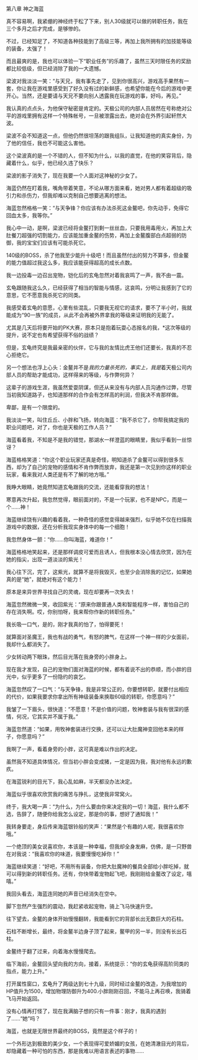 第八章 神之海蓝


真不容易啊，我紧绷的神经终于松了下来，别人30级就可以做的转职任务，我在三个多月之后才完成，是够惨的。

不过，已经知足了，不知道各种技能到了高级三等，再加上我所拥有的加技能等级的装备，太强了！

而且最爽的是，我也可以体验一下“职业任务”的乐趣了，虽然三天时限任务的奖励都比较低级，但已经消除了我的一大遗憾。

梁波对我淡淡一笑：“与天兄，我有事先走了，见到你很高兴，游戏高手果然有一套，你让我在游戏里感受到了好久没有过的新鲜感，也希望你能在今后的游戏中更开心。当然，还是要请与天兄不要向别人透露我在玩游戏的事，好吗，再见。”

我认真的点点头，为他保守秘密是肯定的。天极公司的内部人员居然在号称绝对公平的游戏里拥有这样一个特殊帐号，一旦被泄露出去，绝对会在外界引起轩然大波。

梁波不会不知道这一点，但他仍然很坦荡的跟我组队，让我知道他的真实身份，为了他的信任，我也不可能这么害他。

这个梁波真的是一个不错的人，但不知为什么，以我的直觉，在他的笑容背后，隐藏着什么，似乎，他已经久违了快乐？

梁波的影子消失了，现在我要一个人面对这神秘的少女了。

海蓝仍然在盯着我，嘴角带着笑意，不论从哪方面来看，她对男人都有着超级的吸引力和杀伤力，但我却难以克制自己想要逃离的想法。

海蓝忽然格格一笑：“与天争锋？你应该有办法杀死这金鳌吧，你先动手，免得它回血太多，我等你。”

我心中一动，是啊，梁波已经将金鳌打到剩一丝丝血，只要我用毒用火，再加上大肚餐刀超强的切割能力，应该能加重金鳌的伤势，再加上金鳌腹部白点超弱的防御，我的宝宝们应该有可能杀死它。

140级的BOSS，杀了他我至少能升十级吧！而且虽然付出的努力不算多，但金鳌的能力值超过我这么多，我应该能获得超高的成长点数。

我一边投毒一边召出宠物，铠化后的玄龟忽然对着我哀鸣了一声，我不由一震。

玄龟跟随我这么久，已经获得了相当的智能与情感，这哀鸣，分明让我感到了它的意思，它不愿意我杀死它的同类。

我感受着玄龟的意愿，心里有些混乱，只要我无视它的请求，要不了半小时，我就能成为“90一族”的成员，从此不会再被外界拿我的等级来证明我的无能了。

尤其是几天后将要开始的PK大赛，原本只是抱着玩耍心态报名的我，*这次等级的提升，说不定也有希望获得不俗的战绩？

但是，玄龟终究是我最亲密的伙伴，它与我的友情比虎王他们还要长，我真的不忍心拒绝它。

另一个想法也浮上心头：金鳌并不是*我的力量杀死的，事实上，我是*着天极公司内部人员的帮助才能成功，这样得来的等级，与作弊何异？

这辈子的游戏生涯，我虽然爱耍阴谋，但还从来没有与内部人员沟通作过弊，尽管当初我知道路子，也知道那样的合作会有怎样高的利润，但我决不肯那样做。

卑鄙，是有一个限度的。

我淡淡一笑，叫住丘丘、小胖和飞扬，转向海蓝：“我不杀它了，你帮我搞定我的职业问题吧，对了，你也是天极的工作人员？”

海蓝看着我，不知是不是我的错觉，那湖水一样澄蓝的眼睛里，我似乎看到一丝惊讶？

海蓝格格笑道：“你这个职业玩家还真是奇怪，明知道杀了金鳌可以得到很多东西，却为了自己的宠物的感情和不肯作弊而放弃，我还是第一次见到你这样的职业玩家，看来我对人类还是有不了解的地方哦。”

我睁大眼睛，她竟然知道玄龟跟我的交流，还能看穿我的想法！

寒意再次升起，我忽然觉得，眼前面对的，不是一个玩家，也不是NPC，而是一个……神！

海蓝继续饶有兴趣的看着我，一种奇怪的感觉变得越来强烈，似乎她不仅在扫描我游戏中的数据，还在分析我现实身体中的每一个细胞！

我忽然身体一颤：“你……你叫海蓝，难道你！”

海蓝格格地笑起来，还是那样调皮可爱而且诱人，但我根本没心情去欣赏，因为在她的指尖，出现一道淡淡的紫光！

我心往下沉，完了，这紫光，就算不是将我毁灭，也至少会消除我的记忆，如果她真的是“她”，就绝对有这个能力！

原本是来异世界寻找自己的灵魂，现在却要再一次失去！

海蓝忽然微微一笑，收回紫光：“原来你跟普通人类和智能程序一样，害怕自己的存在消失啊。哎，你别怕呀，我来帮你作新的转职任务。”

我长吸一口气，是的，刚才我真的怕了，怕得要死！

就算面对圣魔王，我也有战的勇气，有怒的脾气，在这样一个神一样的少女面前，我却什么都消失了。

少女转动两下眼珠，然后目光落在我身旁的小胖身上。

现在我才发现，自己的宠物们面对海蓝的时候，都有着说不出的恭顺，而小胖的目光中，似乎更多了一份隐约的哀乞。

海蓝忽然叹了一口气：“与天争锋，我是非常公正的，你要想转职，就要付出相应的代价，如果我要求你拿出所有神级装备来换取60级的转职，你愿意吗？”

我皱了一下眉头，很快道：“不愿意！不是价值的问题，牧神套装与我有很深的感情，何况，它其实并不属于我。”

海蓝忽然道：“如果，用牧神套装进行交换，还可以让大肚魔神变回他本来的样子，你愿意吗？”

我啊了一声，看着身旁的小胖，这可真是难以作出的决定。

虽然我不知道具体情况，但当初小胖会变成猪，一定是因为我，我对他有永远的歉疚。

在海蓝锐利的目光下，我心乱如麻，半天都没办法决定。

海蓝似乎很喜欢欣赏我的痛苦与挣扎，这使我非常窝火。

终于，我大喝一声：“为什么，为什么要由你来决定我的一切！海蓝，我什么都不选，告辞了，随便你给我怎么设定，那是你的事，想好了通知我！”

我转身要走，身后传来海蓝银铃般的笑声：“果然是个有趣的人呢，我很喜欢你哦。”

一个绝顶的美女说喜欢你，本该是一种幸福，但我却全身发麻，仿佛，是一只野兽在对我说：“我喜欢你的味道，我要慢慢吃掉你！”

海蓝继续笑道：“好吧，不用所有装备，你把大肚魔神的餐具全部给小胖吃掉，就可以得到新的转职任务。还有，你快带着宠物起飞吧，我刚刚给金鳌改了设定，嘻嘻。”

我回头看去，海蓝连同她的声音已经消失在空中。

脚下忽然产生强烈的震动，我赶紧收起宠物，骑上飞马快速升空。

往下望去，金鳌的身体开始慢慢翻转，我能看到它的背部长出无数巨大的石柱。

石柱不断增长，最终，将金鳌半边身子顶了起来，鳌甲的另一半，则没有长出石柱。

金鳌终于翻了过来，向着海水慢慢爬去。

临下海前，金鳌回头望向我的方向，接着，系统提示：“你的玄龟获得高阶同类的指点，能力上升。”

打开属性窗口，玄龟升了两级达到七十九级，同时经过金鳌的改造，为我增加的HP值升为1500，增加物理防御升为400.小胖刚刚召回，不能马上再召唤，我骑着飞马开始返回。

没有心情再打怪了，现在我满脑子想的只有一件事：刚才，我真的遇到了……“她”吗？

海蓝，也就是无限世界最终的BOSS，竟然是这个样子的！

一个外形达到极致的美少女，一个表现得可爱娇媚的女孩，在她清澈目光的背后，却隐藏着一种可怕的东西，那是我难以用语言表述的事物……





